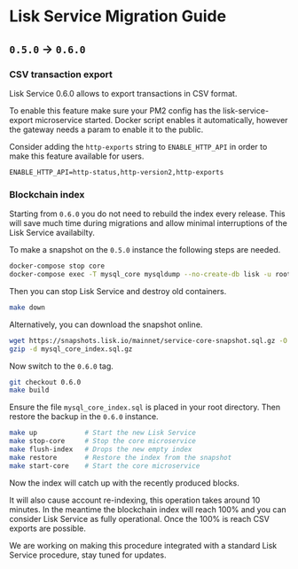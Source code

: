 # Lisk Service Migration Guide

## `0.5.0` -> `0.6.0`

### CSV transaction export

Lisk Service 0.6.0 allows to export transactions in CSV format.

To enable this feature make sure your PM2 config has the lisk-service-export microservice started. Docker script enables it automatically, however the gateway needs a param to enable it to the public.

Consider adding the `http-exports` string to `ENABLE_HTTP_API` in order to make this feature available for users.

`ENABLE_HTTP_API=http-status,http-version2,http-exports`

### Blockchain index

Starting from `0.6.0` you do not need to rebuild the index every release. This will save much time during migrations and allow minimal interruptions of the Lisk Service availabilty.

To make a snapshot on the `0.5.0` instance the following steps are needed.

```bash
docker-compose stop core
docker-compose exec -T mysql_core mysqldump --no-create-db lisk -u root -ppassword > mysql_core_index.sql
```

Then you can stop Lisk Service and destroy old containers.

```bash
make down
```

Alternatively, you can download the snapshot online.

```bash
wget https://snapshots.lisk.io/mainnet/service-core-snapshot.sql.gz -O mysql_core_index.sql.gz
gzip -d mysql_core_index.sql.gz
```

Now switch to the `0.6.0` tag.

```bash
git checkout 0.6.0
make build
```

Ensure the file `mysql_core_index.sql` is placed in your root directory.
Then restore the backup in the `0.6.0` instance.

```bash
make up            # Start the new Lisk Service
make stop-core     # Stop the core microservice
make flush-index   # Drops the new empty index
make restore       # Restore the index from the snapshot
make start-core    # Start the core microservice
```

Now the index will catch up with the recently produced blocks.

It will also cause account re-indexing, this operation takes around 10 minutes. In the meantime the blockchain index will reach 100% and you can consider Lisk Service as fully operational. Once the 100% is reach CSV exports are possible.

We are working on making this procedure integrated with a standard Lisk Service procedure, stay tuned for updates.

